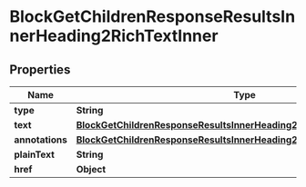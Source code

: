 

# BlockGetChildrenResponseResultsInnerHeading2RichTextInner


## Properties

| Name | Type | Description | Notes |
|------------ | ------------- | ------------- | -------------|
|**type** | **String** |  |  [optional] |
|**text** | [**BlockGetChildrenResponseResultsInnerHeading2RichTextInnerText**](BlockGetChildrenResponseResultsInnerHeading2RichTextInnerText.md) |  |  [optional] |
|**annotations** | [**BlockGetChildrenResponseResultsInnerHeading2RichTextInnerAnnotations**](BlockGetChildrenResponseResultsInnerHeading2RichTextInnerAnnotations.md) |  |  [optional] |
|**plainText** | **String** |  |  [optional] |
|**href** | **Object** |  |  [optional] |



